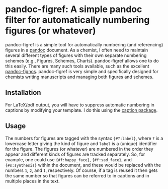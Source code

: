 # pandoc-figref: A simple pandoc filter for automatically numbering figures (or whatever)

pandoc-figref is a simple tool for automatically numbering (and referencing) figures in a [pandoc][]
document. As a chemist, I often need to maintain several different types of figures with their own
separate numbering schemes (e.g., Figures, Schemes, Charts). pandoc-figref allows one to do this
easily. There are many such tools available, such as the excellent [pandoc-fignos][]. pandoc-figref
is very simple and specifically designed for chemists writing manuscripts and managing both figures
and schemes.

## Installation

For LaTeX/pdf output, you will have to suppress automatic numbering in captions by modifying your
template. I do this using the [caption package][cap_pkg].

## Usage

The numbers for figures are tagged with the syntax `{#?:label}`, where `?` is a lowercase letter
giving the kind of figure and `label` is a (unique) identifier for the figure. The figures (or
whatever) are numbered in the order they appear and different kinds of figures are tracked
separately. So, for example, one could use `{#f:happy_face}`, `{#f:sad_face}`, and `{#s:synthesis}`
within the document, and these would be replaced with the numbers `1`, `2`, and `1`, respectively.
Of course, if a tag is reused it then gets the same number so that figures can be referred to in 
captions and in multiple places in the text.

[pandoc]: http://pandoc.org
[pandoc-fignos]: https://github.com/tomduck/pandoc-fignos
[cap_pkg]: https://www.ctan.org/pkg/caption